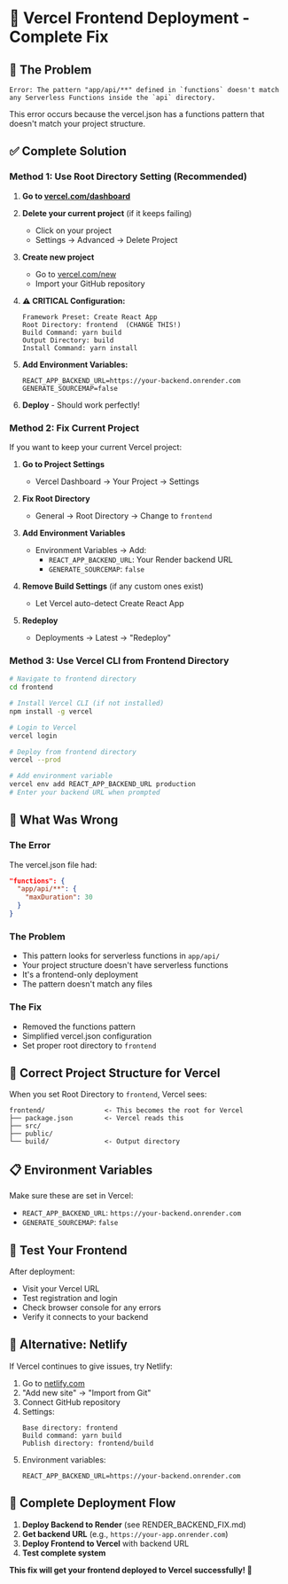 # 🚀 Vercel Frontend Deployment - Complete Fix

## 🚨 The Problem
```
Error: The pattern "app/api/**" defined in `functions` doesn't match any Serverless Functions inside the `api` directory.
```

This error occurs because the vercel.json has a functions pattern that doesn't match your project structure.

## ✅ Complete Solution

### Method 1: Use Root Directory Setting (Recommended)

1. **Go to [vercel.com/dashboard](https://vercel.com/dashboard)**

2. **Delete your current project** (if it keeps failing)
   - Click on your project
   - Settings → Advanced → Delete Project

3. **Create new project**
   - Go to [vercel.com/new](https://vercel.com/new)
   - Import your GitHub repository

4. **⚠️ CRITICAL Configuration:**
   ```
   Framework Preset: Create React App
   Root Directory: frontend  (CHANGE THIS!)
   Build Command: yarn build
   Output Directory: build
   Install Command: yarn install
   ```

5. **Add Environment Variables:**
   ```
   REACT_APP_BACKEND_URL=https://your-backend.onrender.com
   GENERATE_SOURCEMAP=false
   ```

6. **Deploy** - Should work perfectly!

### Method 2: Fix Current Project

If you want to keep your current Vercel project:

1. **Go to Project Settings**
   - Vercel Dashboard → Your Project → Settings

2. **Fix Root Directory**
   - General → Root Directory → Change to `frontend`

3. **Add Environment Variables**
   - Environment Variables → Add:
     - `REACT_APP_BACKEND_URL`: Your Render backend URL
     - `GENERATE_SOURCEMAP`: `false`

4. **Remove Build Settings** (if any custom ones exist)
   - Let Vercel auto-detect Create React App

5. **Redeploy**
   - Deployments → Latest → "Redeploy"

### Method 3: Use Vercel CLI from Frontend Directory

```bash
# Navigate to frontend directory
cd frontend

# Install Vercel CLI (if not installed)
npm install -g vercel

# Login to Vercel
vercel login

# Deploy from frontend directory
vercel --prod

# Add environment variable
vercel env add REACT_APP_BACKEND_URL production
# Enter your backend URL when prompted
```

## 🔧 What Was Wrong

### The Error
The vercel.json file had:
```json
"functions": {
  "app/api/**": {
    "maxDuration": 30
  }
}
```

### The Problem
- This pattern looks for serverless functions in `app/api/`
- Your project structure doesn't have serverless functions
- It's a frontend-only deployment
- The pattern doesn't match any files

### The Fix
- Removed the functions pattern
- Simplified vercel.json configuration
- Set proper root directory to `frontend`

## 🎯 Correct Project Structure for Vercel

When you set Root Directory to `frontend`, Vercel sees:
```
frontend/               <- This becomes the root for Vercel
├── package.json        <- Vercel reads this
├── src/
├── public/
└── build/              <- Output directory
```

## 📋 Environment Variables

Make sure these are set in Vercel:
- `REACT_APP_BACKEND_URL`: `https://your-backend.onrender.com`
- `GENERATE_SOURCEMAP`: `false`

## 🧪 Test Your Frontend

After deployment:
- Visit your Vercel URL
- Test registration and login
- Check browser console for any errors
- Verify it connects to your backend

## 🎉 Alternative: Netlify

If Vercel continues to give issues, try Netlify:

1. Go to [netlify.com](https://netlify.com)
2. "Add new site" → "Import from Git"
3. Connect GitHub repository
4. Settings:
   ```
   Base directory: frontend
   Build command: yarn build
   Publish directory: frontend/build
   ```
5. Environment variables:
   ```
   REACT_APP_BACKEND_URL=https://your-backend.onrender.com
   ```

## 🔗 Complete Deployment Flow

1. **Deploy Backend to Render** (see RENDER_BACKEND_FIX.md)
2. **Get backend URL** (e.g., `https://your-app.onrender.com`)
3. **Deploy Frontend to Vercel** with backend URL
4. **Test complete system**

**This fix will get your frontend deployed to Vercel successfully! 🚀**